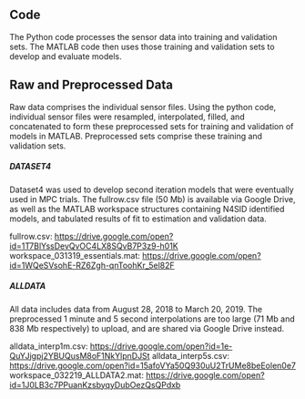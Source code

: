 ## Code

The Python code processes the sensor data into training and validation sets. The MATLAB code then uses those training and validation sets to develop and evaluate models.

## Raw and Preprocessed Data
Raw data comprises the individual sensor files. Using the python code, individual sensor files were resampled, interpolated, filled, and concatenated to form these preprocessed sets for training and validation of models in MATLAB. Preprocessed sets comprise these training and validation sets.

##### DATASET4
Dataset4 was used to develop second iteration models that were eventually used in MPC trials. The fullrow.csv file (50 Mb) is available via Google Drive, as well as the MATLAB workspace structures containing N4SID identified models, and tabulated results of fit to estimation and validation data.

fullrow.csv: https://drive.google.com/open?id=1T7BlYssDevQvOC4LX8SQvB7P3z9-h01K
workspace_031319_essentials.mat: https://drive.google.com/open?id=1WQeSVsohE-RZ6Zgh-qnToohKr_5el82F

##### ALLDATA
All data includes data from August 28, 2018 to March 20, 2019. The preprocessed 1 minute and 5 second interpolations are too large (71 Mb and 838 Mb respectively) to upload, and are shared via Google Drive instead.

alldata_interp1m.csv: https://drive.google.com/open?id=1e-QuYJjgpj2YBUQusM8oF1NkYlpnDJSt
alldata_interp5s.csv: https://drive.google.com/open?id=15afoVYa50Q930uU2TrUMe8beEolen0e7
workspace_032219_ALLDATA2.mat: https://drive.google.com/open?id=1J0LB3c7PPuanKzsbyqyDubOezQsQPdxb
